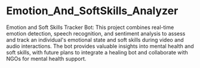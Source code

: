 # Emotion_And_SoftSkills_Analyzer
 Emotion and Soft Skills Tracker Bot: This project combines real-time emotion detection, speech recognition, and sentiment analysis to assess and track an individual's emotional state and soft skills during video and audio interactions. The bot provides valuable insights into mental health and soft skills, with future plans to integrate a healing bot and collaborate with NGOs for mental health support.
